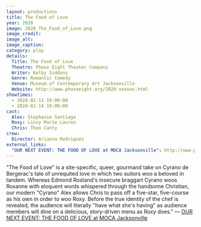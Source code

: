 ```yaml
---
layout: productions
title: The Food of Love
year: 2020
image: 2020_The_Food_of_Love.png
image_credit: 
image_alt:
image_caption:
category: play
details:
  Title: The Food of Love
  Theatre: Phase Eight Theater Company
  Writer: Kelby Siddons
  Genre: Romantic Comedy
  Venue: Museum of Contemporary Art Jacksonville
  Website: http://www.phaseeight.org/2020-season.html
showtimes: 
  - 2020-02-13 19:00:00
  - 2020-02-14 19:00:00
cast:
  Alex: Stephanie Santiago
  Roxy: Linzy Marie Lauren
  Chris: Theo Canty
crew:
  Director: Arianna Rodriguez
external_links:
  "OUR NEXT EVENT: THE FOOD OF LOVE at MOCA Jacksonville": http://www.phaseeight.org/2020-season.html
---
```

"The Food of Love" is a site-specific, queer, gourmand take on Cyrano de Bergerac's tale of unrequited love in which two suitors woo a beloved in tandem. Whereas Edmond Rostand's insecure braggart Cyrano woos Roxanne with eloquent words whispered through the handsome Christian, our modern "Cyrano" Alex allows Chris to pass off a five-star, five-course as his own in order to woo Roxy. Before the true identity of the chef is revealed, the audience will literally "have what she's having" as audience members will dine on a delicious, story-driven menu as Roxy does." — [OUR NEXT EVENT: THE FOOD OF LOVE at MOCA Jacksonville](http://www.phaseeight.org/2020-season.html)
